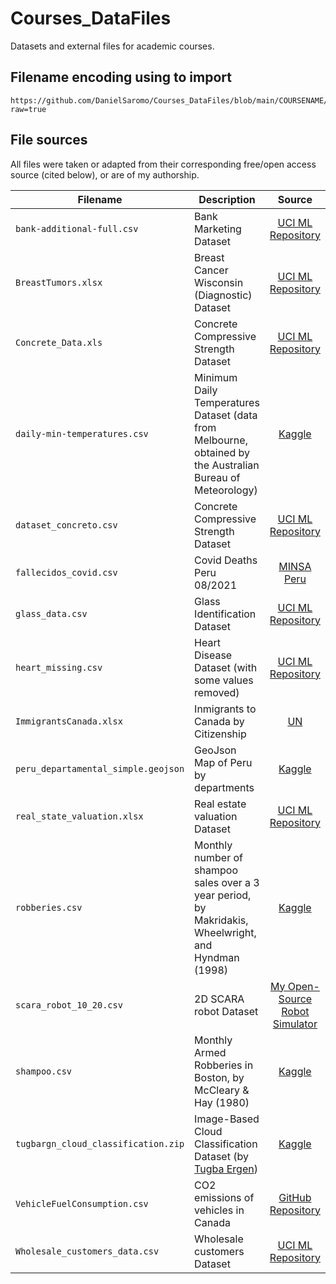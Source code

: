# Courses_DataFiles
Datasets and external files for academic courses.

## Filename encoding using to import

```python3
https://github.com/DanielSaromo/Courses_DataFiles/blob/main/COURSENAME/FILENAME?raw=true
```

## File sources

All files were taken or adapted from their corresponding free/open access source (cited below), or are of my authorship.

<!-- Change of name or filetype does not mean adaptation -->

| Filename |  Description    | Source | Adapted? |
|---|---|:-:|:-:|
| `bank-additional-full.csv` | Bank Marketing Dataset | [UCI ML Repository](http://archive.ics.uci.edu/ml/datasets/Bank+Marketing)|❌| 
| `BreastTumors.xlsx` | Breast Cancer Wisconsin (Diagnostic) Dataset | [UCI ML Repository](https://archive.ics.uci.edu/ml/datasets/Breast+Cancer+Wisconsin+%28Diagnostic%29)|✅|<!-- Not sure if `BreastTumors.xlsx` is just a filetype change of the original source -->
| `Concrete_Data.xls` | Concrete Compressive Strength Dataset | [UCI ML Repository](https://archive.ics.uci.edu/ml/datasets/Concrete+Compressive+Strength)|❌|
| `daily-min-temperatures.csv` | Minimum Daily Temperatures Dataset (data from Melbourne, obtained by the Australian Bureau of Meteorology) | [Kaggle](https://www.kaggle.com/datasets/paulbrabban/daily-minimum-temperatures-in-melbourne)|❌|
| `dataset_concreto.csv` | Concrete Compressive Strength Dataset | [UCI ML Repository](https://archive.ics.uci.edu/ml/datasets/Concrete+Compressive+Strength)|❌|
| `fallecidos_covid.csv` | Covid Deaths Peru 08/2021 | [MINSA Peru](https://www.minsa.gob.pe/datosabiertos/)|❌|
| `glass_data.csv` | Glass Identification Dataset | [UCI ML Repository](http://archive.ics.uci.edu/ml/datasets/Glass+Identification)|❌|
| `heart_missing.csv` | Heart Disease Dataset (with some values removed) | [UCI ML Repository](https://archive.ics.uci.edu/ml/datasets/Heart+Disease)|✅|
| `ImmigrantsCanada.xlsx` | Inmigrants to Canada by Citizenship | [UN](https://www.un.org/en/development/desa/population/migration/data/empirical2/migrationflows.asp)|✅|
| `peru_departamental_simple.geojson` | GeoJson Map of Peru by departments | [Kaggle](https://www.kaggle.com/noemelo/geojson-departamentos-peru)|❌|
| `real_state_valuation.xlsx` | Real estate valuation Dataset | [UCI ML Repository](https://archive.ics.uci.edu/ml/datasets/Real+estate+valuation+data+set)|❌|
| `robberies.csv` | Monthly number of shampoo sales over a 3 year period, by Makridakis, Wheelwright, and Hyndman (1998) | [Kaggle](https://www.kaggle.com/datasets/sujan97/monthly-armed-robberies-in-boston)|❌|
| `scara_robot_10_20.csv` | 2D SCARA robot Dataset | [My Open-Source Robot Simulator](https://github.com/DanielSaromo/Robot_Simulator_2D)|❌|
| `shampoo.csv` | Monthly Armed Robberies in Boston, by McCleary & Hay (1980) | [Kaggle](https://www.kaggle.com/datasets/redwankarimsony/shampoo-saled-dataset)|❌|
| `tugbargn_cloud_classification.zip` | Image-Based Cloud Classification Dataset (by [Tugba Ergen](https://tugbaergen.blogspot.com/)) | [Kaggle](https://www.kaggle.com/datasets/tugbargn/cloud-classification)|❌|
| `VehicleFuelConsumption.csv` | CO2 emissions of vehicles in Canada | [GitHub Repository](https://github.com/anandprabhakar0507/Python-simple-linear-Regression/blob/master/ML0101EN-Reg-Simple-Linear-Regression-Co2-py-v1.md)|✅|
| `Wholesale_customers_data.csv` | Wholesale customers Dataset |[UCI ML Repository](https://archive.ics.uci.edu/ml/datasets/wholesale+customers)|❌|

